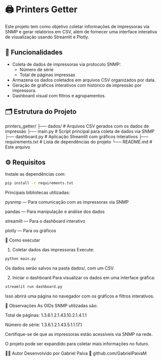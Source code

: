 # 🖨️ Printers Getter

Este projeto tem como objetivo coletar informações de impressoras via SNMP e gerar relatórios em CSV, além de fornecer uma interface interativa de visualização usando Streamlit e Plotly.

## 📌 Funcionalidades

- Coleta de dados de impressoras via protocolo SNMP:
  - Número de série
  - Total de páginas impressas
- Armazena os dados coletados em arquivos CSV organizados por data.
- Geração de gráficos interativos com histórico de impressão por impressora.
- Dashboard visual com filtros e agrupamentos.

## 🗂️ Estrutura do Projeto

printers_getter/
├── dados/ # Arquivos CSV gerados com os dados de impressão
├── main.py # Script principal para coleta de dados via SNMP
├── dashboard.py # Aplicação Streamlit com gráficos interativos
├── requirements.txt # Lista de dependências do projeto
└── README.md # Este arquivo

## ⚙️ Requisitos

Instale as dependências com:

```bash
pip install -r requirements.txt
```
Principais bibliotecas utilizadas:

pysnmp — Para comunicação com as impressoras via SNMP

pandas — Para manipulação e análise dos dados

streamlit — Para o dashboard interativo

plotly — Para os gráficos

🚀 Como executar
1. Coletar dados das impressoras
Execute:
```bash
python main.py
```
Os dados serão salvos na pasta dados/, com um CSV.

2. Iniciar o dashboard
Para visualizar os dados em uma interface gráfica:
```bash
streamlit run dashboard.py
```
Isso abrirá uma página no navegador com os gráficos e filtros interativos.

📝 Observações
As OIDs SNMP utilizadas são:

Total de páginas: 1.3.6.1.2.1.43.10.2.1.4.1.1

Número de série: 1.3.6.1.2.1.43.5.1.1.17.1

Certifique-se de que as impressoras estão acessíveis via SNMP na rede.

O projeto pode ser expandido para coletar mais informações no futuro.

👨‍💻 Autor
Desenvolvido por Gabriel Paiva
🔗 github.com/GabrielPaivaM
